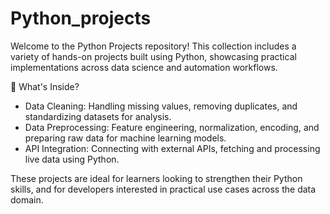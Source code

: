 # Python_projects

Welcome to the Python Projects repository! This collection includes a variety of hands-on projects built using Python, showcasing practical implementations across data science and automation workflows.

📌 What's Inside?

- Data Cleaning: Handling missing values, removing duplicates, and standardizing datasets for analysis.  
- Data Preprocessing: Feature engineering, normalization, encoding, and preparing raw data for machine learning models.
- API Integration: Connecting with external APIs, fetching and processing live data using Python.  

These projects are ideal for learners looking to strengthen their Python skills, and for developers interested in practical use cases across the data domain.

